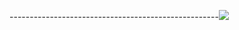 
----------------------------------------------------<img src= "https://scontent.fkhi2-2.fna.fbcdn.net/v/t1.6435-9/194163424_304673244538196_8555453387300276533_n.jpg?_nc_cat=108&ccb=1-3&_nc_sid=730e14&_nc_ohc=mJ44GLOqG_gAX8DXh3a&_nc_ht=scontent.fkhi2-2.fna&oh=8b6af09494f42b5cc65b0df6f722bda4&oe=60D8AC83" />
